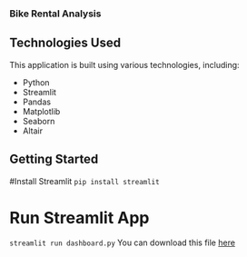 ### Bike Rental Analysis

## Technologies Used
This application is built using various technologies, including:
- Python
- Streamlit
- Pandas
- Matplotlib
- Seaborn
- Altair

## Getting Started
#Install Streamlit
`pip install streamlit`

# Run Streamlit App
`streamlit run dashboard.py`
You can download this file [here](https://github.com/saqinasalsabila/analisis_data/blob/main/dashboard.py)


